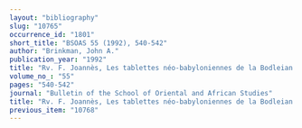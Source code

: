 ```yaml
---
layout: "bibliography"
slug: "10765"
occurrence_id: "1801"
short_title: "BSOAS 55 (1992), 540-542"
author: "Brinkman, John A."
publication_year: "1992"
title: "Rv. F. Joannès, Les tablettes néo-babyloniennes de la Bodleian Library conservées à l´Ashmolean Museum (OECT 12, 1990)"
volume_no_: "55"
pages: "540-542"
journal: "Bulletin of the School of Oriental and African Studies"
title: "Rv. F. Joannès, Les tablettes néo-babyloniennes de la Bodleian Library conservées à l´Ashmolean Museum (OECT 12, 1990)"
previous_item: "10768"
---
```

